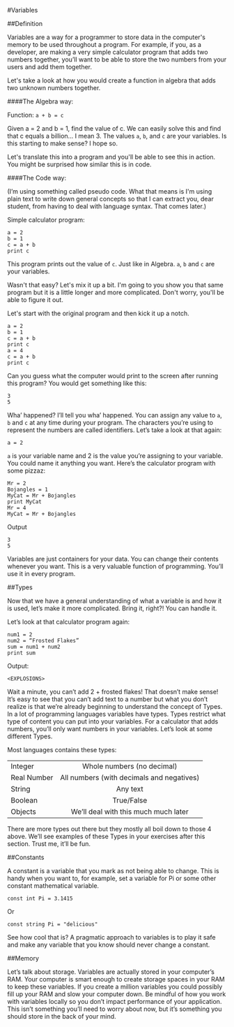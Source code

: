 #Variables

##Definition

Variables are a way for a programmer to store data in the computer's memory to be used throughout a program. For example, if you, as a developer, are making a very simple calculator program that adds two numbers together, you’ll want to be able to store the two numbers from your users and add them together.

Let's take a look at how you would create a function in algebra that adds two unknown numbers together.

####The Algebra way:

Function: `a + b = c`

Given a = 2 and b = 1, find the value of c. We can easily solve this and find that c equals a billion… I mean 3. The values `a`, `b`, and `c` are your variables. Is this starting to make sense? I hope so. 

Let's translate this into a program and you'll be able to see this in action. You might be surprised how similar this is in code.

####The Code way:

(I’m using something called pseudo code. What that means is I'm using plain text to write down general concepts so that I can extract you, dear student, from having to deal with language syntax. That comes later.)

Simple calculator program:

    a = 2
    b = 1
    c = a + b
    print c

This program prints out the value of `c`. Just like in Algebra. `a`, `b` and `c` are your variables. 

Wasn't that easy? Let's mix it up a bit. I'm going to you show you that same program but it is a little longer and more complicated. Don't worry, you'll be able to figure it out.

Let's start with the original program and then kick it up a notch. 

    a = 2
    b = 1
    c = a + b
    print c
    a = 4
    c = a + b
    print c

Can you guess what the computer would print to the screen after running this program? You would get something like this: 

    3
    5

Wha’ happened? I’ll tell you wha’ happened. You can assign any value to `a`, `b` and `c` at any time during your program. The characters you’re using to represent the numbers are called identifiers. Let’s take a look at that again:


    a = 2

`a` is your variable name and 2 is the value you’re assigning to your variable. You could name it anything you want. Here’s the calculator program with some pizzaz:

    Mr = 2
    Bojangles = 1
    MyCat = Mr + Bojangles
    print MyCat
    Mr = 4
    MyCat = Mr + Bojangles

Output

    3
    5


Variables are just containers for your data. You can change their contents whenever you want. This is a very valuable function of programming. You’ll use it in every program.

##Types

Now that we have a general understanding of what a variable is and how it is used, let’s make it more complicated. Bring it, right?! You can handle it.

Let’s look at that calculator program again:

    num1 = 2
    num2 = “Frosted Flakes”
    sum = num1 + num2
    print sum

Output:

    <EXPLOSIONS>

Wait a minute, you can’t add 2 + frosted flakes! That doesn’t make sense!
It’s easy to see that you can’t add text to a number but what you don’t realize is that we’re already beginning to understand the concept of Types. In a lot of programming languages variables have types. Types restrict what type of content you can put into your variables. For a calculator that adds numbers, you’ll only want numbers in your variables. Let’s look at some different Types.

Most languages contains these types:

|               |                                               |
| ------------- |:---------------------------------------------:|
| Integer       | Whole numbers (no decimal)                    |
| Real Number   | All numbers (with decimals and negatives)     |
| String        | Any text                                      |
| Boolean       | True/False                                    |
| Objects       | We’ll deal with this much much later          |

There are more types out there but they mostly all boil down to those 4 above. We’ll see examples of these Types in your exercises after this section. Trust me, it’ll be fun.

##Constants

A constant is a variable that you mark as not being able to change. This is handy when you want to, for example, set a variable for Pi or some other constant mathematical variable.

    const int Pi = 3.1415

Or

    const string Pi = "delicious"

See how cool that is? A pragmatic approach to variables is to play it safe and make any variable that you know should never change a constant.

##Memory

Let’s talk about storage. Variables are actually stored in your computer’s RAM. Your computer is smart enough to create storage spaces in your RAM to keep these variables. If you create a million variables you could possibly fill up your RAM and slow your computer down. Be mindful of how you work with variables locally so you don’t impact performance of your application. This isn’t something you’ll need to worry about now, but it’s something you should store in the back of your mind.
